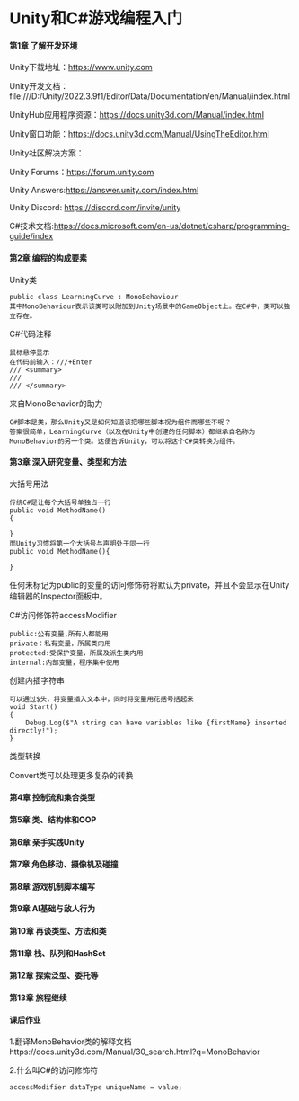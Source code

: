 # Unity和C#游戏编程入门

#### 第1章 了解开发环境

Unity下载地址：https://www.unity.com

Unity开发文档：file:///D:/Unity/2022.3.9f1/Editor/Data/Documentation/en/Manual/index.html

UnityHub应用程序资源：https://docs.unity3d.com/Manual/index.html

Unity窗口功能：https://docs.unity3d.com/Manual/UsingTheEditor.html

Unity社区解决方案：

Unity Forums：https://forum.unity.com

Unity Answers:https://answer.unity.com/index.html

Unity Discord: https://discord.com/invite/unity

C#技术文档:https://docs.microsoft.com/en-us/dotnet/csharp/programming-guide/index

#### 第2章 编程的构成要素

Unity类

```
public class LearningCurve : MonoBehaviour
其中MonoBehaviour表示该类可以附加到Unity场景中的GameObject上。在C#中，类可以独立存在。
```

C#代码注释

```
鼠标悬停显示
在代码前输入：///+Enter
/// <summary>
/// 
/// </summary>
```

来自MonoBehavior的助力

```
C#脚本是类，那么Unity又是如何知道该把哪些脚本视为组件而哪些不呢？
答案很简单，LearningCurve（以及在Unity中创建的任何脚本）都继承自名称为MonoBehavior的另一个类。这便告诉Unity，可以将这个C#类转换为组件。
```



#### 第3章 深入研究变量、类型和方法

大括号用法

```
传统C#是让每个大括号单独占一行
public void MethodName()
{
    
}
而Unity习惯将第一个大括号与声明处于同一行
public void MethodName(){
    
}
```

任何未标记为public的变量的访问修饰符将默认为private，并且不会显示在Unity编辑器的Inspector面板中。

C#访问修饰符accessModifier

```
public:公有变量,所有人都能用
private：私有变量，所属类内用
protected:受保护变量，所属及派生类内用
internal:内部变量，程序集中使用
```

创建内插字符串

```
可以通过$头，将变量插入文本中，同时将变量用花括号括起来
void Start()
{
    Debug.Log($"A string can have variables like {firstName} inserted directly!");
}
```

类型转换

Convert类可以处理更多复杂的转换

#### 第4章 控制流和集合类型

#### 第5章 类、结构体和OOP

#### 第6章 亲手实践Unity

#### 第7章 角色移动、摄像机及碰撞

#### 第8章 游戏机制脚本编写

#### 第9章 AI基础与敌人行为

#### 第10章 再谈类型、方法和类

#### 第11章 栈、队列和HashSet

#### 第12章 探索泛型、委托等

#### 第13章 旅程继续



#### 课后作业

1.翻译MonoBehavior类的解释文档https://docs.unity3d.com/Manual/30_search.html?q=MonoBehavior

2.什么叫C#的访问修饰符

```
accessModifier dataType uniqueName = value;
```

